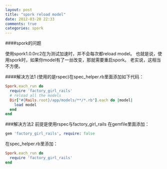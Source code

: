 ```yaml
---
layout: post
title: "spork reload model"
date: 2012-03-20 22:33
comments: true
categories: spork
---
```


####spork的问题

使用spork1.0.0rc2在为测试加速时，并不会每次都reload model。
也就是说，使用spork时，如果你model有了一丝改变，那就需要重启spork。
老实说，这相当不方便。

####解决方法1
(使用的是rspec)在spec_helper.rb里面添加如下代码：

```ruby
Spork.each_run do
  require 'factory_girl_rails'
  # reload all the models
  Dir["#{Rails.root}/app/models/**/*.rb"].each do |model|
    load model
  end
end
```

###解决方法2
前提是使用rspec与factory_girl_rails
在gemfile里面添加：

```ruby
gem 'factory_girl_rails', require: false
```

在spec_helper.rb里添加：

```ruby
Spork.each_run do
  require 'factory_girl_rails'
end
```
